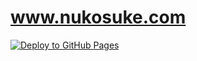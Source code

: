 # www.nukosuke.com

[![Deploy to GitHub Pages](https://github.com/nukosuke/www.nukosuke.com/actions/workflows/deploy.yml/badge.svg)](https://github.com/nukosuke/www.nukosuke.com/actions/workflows/deploy.yml)
